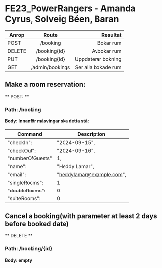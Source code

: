 ﻿# FE23_PowerRangers - Amanda Cyrus, Solveig Béen, Baran 

| Anrop       | Route           | Resultat |
| ------------- |:-------------:| -----:|
| POST      | /booking | Bokar rum |
| DELETE    | /booking{id} | Avbokar rum |
| PUT      | /booking{id} | Uppdaterar bokning |
| GET      | /admin/bookings | Ser alla bokade rum |


## Make a room reservation: <br>
** POST: **  
### Path: /booking
#### Body: Innanför måsvingar ska detta stå:

| Command | Description |
| --- | --- |
| "checkIn": | "2024-09-15", | 
| "checkOut": | "2024-09-16", | 
| "numberOfGuests" | 1, | 
| "name": | "Heddy Lamar", | 
| "email": | "heddylamar@example.com", | 
| "singleRooms": | 1 |
| "doubleRooms": | 0 |
| "suiteRooms": | 0 |


## Cancel a booking(with parameter at least 2 days before booked date)
** DELETE ** 
### Path: /booking/{id}
#### Body: empty

